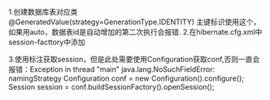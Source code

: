 1.创建数据库表对应类
@GeneratedValue(strategy=GenerationType.IDENTITY) 主键标识使用这个，如果用auto，数据表id是自动增加的第二次执行会报错.
2.在hibernate.cfg.xml中session-facttory中添加<mapping class="com.zyy.bean.AnnotionUser"/>

3.使用标注获取session，但是此处需要使用Configuration获取conf,否则一直会报错：Exception in thread "main" java.lang.NoSuchFieldError: namingStrategy
Configuration conf = new Configuration().configure();
		Session session = conf.buildSessionFactory().openSession();
